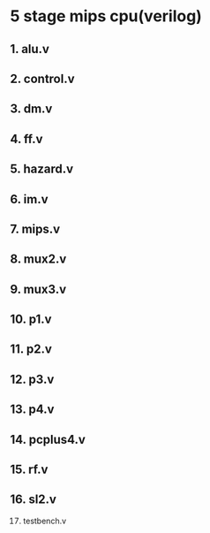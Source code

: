 # 5 stage mips cpu(verilog)
## 1. alu.v
## 2. control.v
## 3. dm.v
## 4. ff.v
## 5. hazard.v
## 6. im.v
## 7. mips.v
## 8. mux2.v
## 9. mux3.v
## 10. p1.v
## 11. p2.v
## 12. p3.v
## 13. p4.v
## 14. pcplus4.v
## 15. rf.v
## 16. sl2.v
17. testbench.v 
<!--stackedit_data:
eyJoaXN0b3J5IjpbMTM1MjAyODY3M119
-->